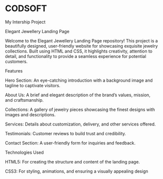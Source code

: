 # CODSOFT
My Intership Project


Elegant Jewellery Landing Page


Welcome to the Elegant Jewellery Landing Page repository! This project is a beautifully designed, user-friendly website for showcasing exquisite jewelry collections. Built using HTML and CSS, it highlights creativity, attention to detail, and functionality to provide a seamless experience for potential customers.


Features

Hero Section: An eye-catching introduction with a background image and tagline to captivate visitors.

About Us: A brief and elegant description of the brand’s values, mission, and craftsmanship.

Collections: A gallery of jewelry pieces showcasing the finest designs with images and descriptions.

Services: Details about customization, delivery, and other services offered.

Testimonials: Customer reviews to build trust and credibility.

Contact Section: A user-friendly form for inquiries and feedback.


Technologies Used

HTML5: For creating the structure and content of the landing page.

CSS3: For styling, animations, and ensuring a visually appealing design
